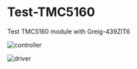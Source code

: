 # Test-TMC5160
Test TMC5160 module with Greig-439ZIT6

![controller](https://user-images.githubusercontent.com/29155564/100047281-6cf49c00-2e55-11eb-82f6-b3221cd4febf.png)

![driver](https://user-images.githubusercontent.com/29155564/100047358-99a8b380-2e55-11eb-8655-34023ae43020.png)
